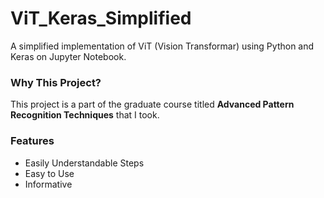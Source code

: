 # ViT_Keras_Simplified

A simplified implementation of ViT (Vision Transformar) using Python and Keras on Jupyter Notebook.

### Why This Project?
This project is a part of the graduate course titled **Advanced Pattern Recognition Techniques** that I took.

### Features
- Easily Understandable Steps
- Easy to Use
- Informative